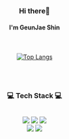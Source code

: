<div align = "center">
  
### Hi there👋
#### I'm GeunJae Shin
  
<br/><br/>
[![Top Langs](https://github-readme-stats.vercel.app/api/top-langs/?username=Boknami&layout=compact)](https://github.com/Boknami/github-readme-stats)

<br/><br/>
 
<h3>💻 Tech Stack 💻</h3>
 
<br/>
<img src="https://img.shields.io/badge/HTML-E34F26?style=flat-square&logo=HTML5&logoColor=white"/>
<img src="https://img.shields.io/badge/CSS-1572B6?style=flat-square&logo=CSS3&logoColor=white"/>
<img src="https://img.shields.io/badge/JavaScript-F7DF1E?style=flat-square&logo=JavaScript&logoColor=white"/>
<br>
<img src="https://img.shields.io/badge/C++-00599C?style=flat-square&logo=cplusplus&logoColor=white"/>
<img src="https://img.shields.io/badge/C-A8B9CC?style=flat-square&logo=C&logoColor=white"/>
</div>
<br/>
